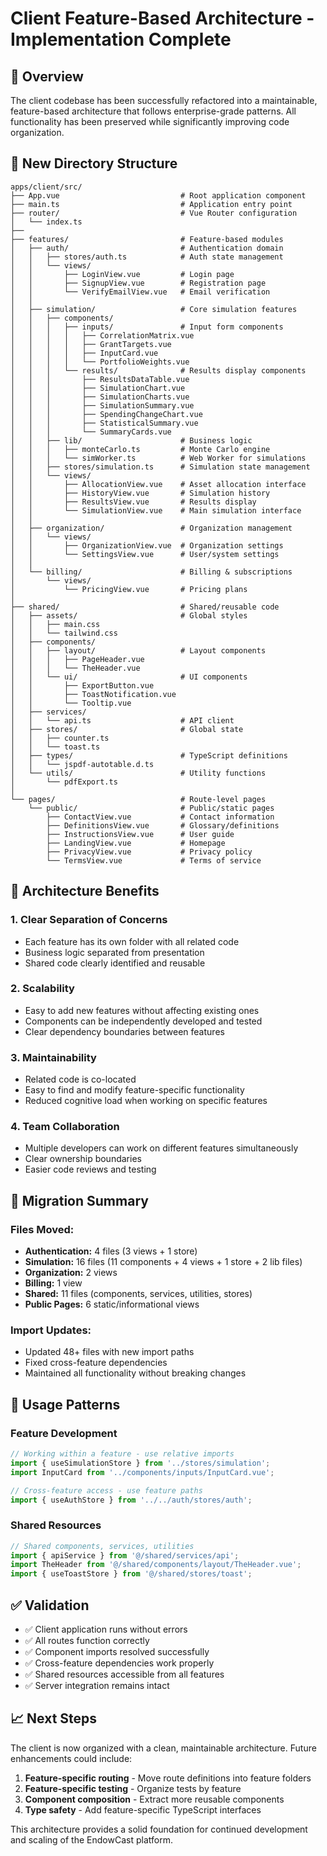 # Client Feature-Based Architecture - Implementation Complete

## 🎯 Overview
The client codebase has been successfully refactored into a maintainable, feature-based architecture that follows enterprise-grade patterns. All functionality has been preserved while significantly improving code organization.

## 📁 New Directory Structure

```
apps/client/src/
├── App.vue                           # Root application component
├── main.ts                           # Application entry point
├── router/                           # Vue Router configuration
│   └── index.ts
├── 
├── features/                         # Feature-based modules
│   ├── auth/                         # Authentication domain
│   │   ├── stores/auth.ts            # Auth state management
│   │   └── views/
│   │       ├── LoginView.vue         # Login page
│   │       ├── SignupView.vue        # Registration page
│   │       └── VerifyEmailView.vue   # Email verification
│   │
│   ├── simulation/                   # Core simulation features
│   │   ├── components/
│   │   │   ├── inputs/               # Input form components
│   │   │   │   ├── CorrelationMatrix.vue
│   │   │   │   ├── GrantTargets.vue
│   │   │   │   ├── InputCard.vue
│   │   │   │   └── PortfolioWeights.vue
│   │   │   └── results/              # Results display components
│   │   │       ├── ResultsDataTable.vue
│   │   │       ├── SimulationChart.vue
│   │   │       ├── SimulationCharts.vue
│   │   │       ├── SimulationSummary.vue
│   │   │       ├── SpendingChangeChart.vue
│   │   │       ├── StatisticalSummary.vue
│   │   │       └── SummaryCards.vue
│   │   ├── lib/                      # Business logic
│   │   │   ├── monteCarlo.ts         # Monte Carlo engine
│   │   │   └── simWorker.ts          # Web Worker for simulations
│   │   ├── stores/simulation.ts      # Simulation state management
│   │   └── views/
│   │       ├── AllocationView.vue    # Asset allocation interface
│   │       ├── HistoryView.vue       # Simulation history
│   │       ├── ResultsView.vue       # Results display
│   │       └── SimulationView.vue    # Main simulation interface
│   │
│   ├── organization/                 # Organization management
│   │   └── views/
│   │       ├── OrganizationView.vue  # Organization settings
│   │       └── SettingsView.vue      # User/system settings
│   │
│   └── billing/                      # Billing & subscriptions
│       └── views/
│           └── PricingView.vue       # Pricing plans
│
├── shared/                           # Shared/reusable code
│   ├── assets/                       # Global styles
│   │   ├── main.css
│   │   └── tailwind.css
│   ├── components/
│   │   ├── layout/                   # Layout components
│   │   │   ├── PageHeader.vue
│   │   │   └── TheHeader.vue
│   │   └── ui/                       # UI components
│   │       ├── ExportButton.vue
│   │       ├── ToastNotification.vue
│   │       └── Tooltip.vue
│   ├── services/
│   │   └── api.ts                    # API client
│   ├── stores/                       # Global state
│   │   ├── counter.ts
│   │   └── toast.ts
│   ├── types/                        # TypeScript definitions
│   │   └── jspdf-autotable.d.ts
│   └── utils/                        # Utility functions
│       └── pdfExport.ts
│
└── pages/                            # Route-level pages
    └── public/                       # Public/static pages
        ├── ContactView.vue           # Contact information
        ├── DefinitionsView.vue       # Glossary/definitions
        ├── InstructionsView.vue      # User guide
        ├── LandingView.vue           # Homepage
        ├── PrivacyView.vue           # Privacy policy
        └── TermsView.vue             # Terms of service
```

## 🎯 Architecture Benefits

### 1. **Clear Separation of Concerns**
- Each feature has its own folder with all related code
- Business logic separated from presentation
- Shared code clearly identified and reusable

### 2. **Scalability**
- Easy to add new features without affecting existing ones
- Components can be independently developed and tested
- Clear dependency boundaries between features

### 3. **Maintainability** 
- Related code is co-located
- Easy to find and modify feature-specific functionality
- Reduced cognitive load when working on specific features

### 4. **Team Collaboration**
- Multiple developers can work on different features simultaneously
- Clear ownership boundaries
- Easier code reviews and testing

## 🔄 Migration Summary

### Files Moved:
- **Authentication:** 4 files (3 views + 1 store)
- **Simulation:** 16 files (11 components + 4 views + 1 store + 2 lib files)
- **Organization:** 2 views
- **Billing:** 1 view
- **Shared:** 11 files (components, services, utilities, stores)
- **Public Pages:** 6 static/informational views

### Import Updates:
- Updated 48+ files with new import paths
- Fixed cross-feature dependencies
- Maintained all functionality without breaking changes

## 🚀 Usage Patterns

### Feature Development
```typescript
// Working within a feature - use relative imports
import { useSimulationStore } from '../stores/simulation';
import InputCard from '../components/inputs/InputCard.vue';

// Cross-feature access - use feature paths
import { useAuthStore } from '../../auth/stores/auth';
```

### Shared Resources
```typescript
// Shared components, services, utilities
import { apiService } from '@/shared/services/api';
import TheHeader from '@/shared/components/layout/TheHeader.vue';
import { useToastStore } from '@/shared/stores/toast';
```

## ✅ Validation

- ✅ Client application runs without errors
- ✅ All routes function correctly
- ✅ Component imports resolved successfully
- ✅ Cross-feature dependencies work properly
- ✅ Shared resources accessible from all features
- ✅ Server integration remains intact

## 📈 Next Steps

The client is now organized with a clean, maintainable architecture. Future enhancements could include:

1. **Feature-specific routing** - Move route definitions into feature folders
2. **Feature-specific testing** - Organize tests by feature
3. **Component composition** - Extract more reusable components
4. **Type safety** - Add feature-specific TypeScript interfaces

This architecture provides a solid foundation for continued development and scaling of the EndowCast platform.
